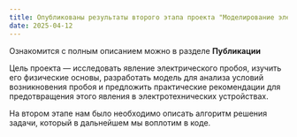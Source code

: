 ```yaml
---
title: Опубликованы результаты второго этапа проекта "Моделирование электрического пробоя"
date: 2025-04-12
---
```


Ознакомится с полным описанием можно в разделе **Публикации**

<!--more-->

<!-- [Плейлист](https://rutube.ru/plst/887678)

[Видео](https://rutube.ru/video/e6eb8654f8ed64edb8a8fff07f5a3dbf/) с защитой проекта:
<iframe width="720" height="405" src="https://rutube.ru/play/embed/e6eb8654f8ed64edb8a8fff07f5a3dbf/" frameBorder="0" allow="clipboard-write; autoplay" webkitAllowFullScreen mozallowfullscreen allowFullScreen></iframe> -->

Цель проекта — исследовать явление электрического пробоя, изучить его физические основы, разработать модель для анализа условий возникновения пробоя и предложить практические рекомендации для предотвращения этого явления в электротехнических устройствах.

На втором этапе нам было необходимо описать алгоритм решения задачи, который в дальнейшем мы воплотим в коде.